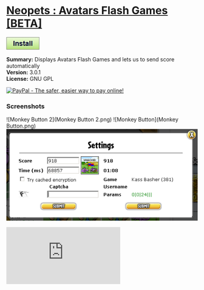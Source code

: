 # [Neopets : Avatars Flash Games [BETA]](.)

[![Install](../../resources/image/install_button.jpg)](../../../../raw/master/scripts/Neopets_Avatars_Flash_Games_BETA/127882.user.js)

**Summary:** Displays Avatars Flash Games and lets us to send score automatically<br />
**Version:** 3.0.1<br />
**License:** GNU GPL<br />

[![PayPal - The safer, easier way to pay online!](https://www.paypalobjects.com/en_US/i/btn/btn_donate_SM.gif "PayPal - The safer, easier way to pay online!")](http://goo.gl/Fv19S)

### Screenshots
![Monkey Button 2](Monkey Button 2.png)
![Monkey Button](Monkey Button.png)
![Settings](Settings.png)

![Daily installs](http://gm.wesley.eti.br/count.php?type=image&id=127882)